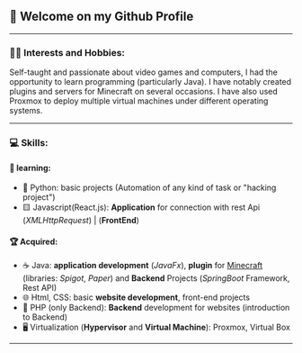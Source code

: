 ## 👋 Welcome on my Github Profile 

---
### 👨‍💻 Interests and Hobbies:

Self-taught and passionate about video games and computers,
I had the opportunity to learn programming (particularly Java).
I have notably created plugins and servers for Minecraft on several occasions.
I have also used Proxmox to deploy multiple virtual machines under different operating systems.

---
### 💻 Skills:

#### 🧠 learning:

- 🐍 Python: basic projects (Automation of any kind of task or "hacking project")
- 🟨 Javascript(React.js): **Application** for connection with rest Api (*XMLHttpRequest*) | (**FrontEnd**)
#### 🏆 Acquired:

- ☕ Java: **application development** (*JavaFx*), **plugin** for [Minecraft](https://www.minecraft.net/fr-fr) (libraries: *Spigot*, *Paper*) and **Backend** Projects (*SpringBoot* Framework, Rest API)
- 🌐 Html, CSS: basic **website development**, front-end projects
- 🐘 PHP (only Backend): **Backend** development for websites (introduction to Backend)
- 🖥️ Virtualization (**Hypervisor** and **Virtual Machine**): Proxmox, Virtual Box

---